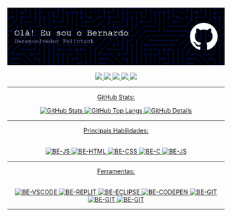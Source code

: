 
![Header](./img-header.png)
<!--
**bemelgaco/bemelgaco** is a ✨ _special_ ✨ repository because its `README.md` (this file) appears on your GitHub profile.

Here are some ideas to get you started:

<!--- <img alt="GitHub Commits" width="200px" src="http://github-profile-summary-cards.vercel.app/api/cards/productive-time?username=bemelgaco&them=github_dark"/> -->

<div align="center">  
<a href="https://www.linkedin.com/in/bernardo-melga%C3%A7o-11218a322/" target="_blank"><img src="https://img.shields.io/badge/LinkedIn-0077B5?style=for-the-badge&logo=linkedin&logoColor=white"</a>
<a href="mailto:bemelgaco13galo@gmail.com" target="_blank"><img src="https://img.shields.io/badge/Gmail-D14836?style=for-the-badge&logo=gmail&logoColor=white"</a>
<a href="https://wa.me/5531999737772" target="_blank"><img src="https://img.shields.io/badge/WhatsApp-25D366?style=for-the-badge&logo=whatsapp&logoColor=white"</a>
<a href="https://github.com/bemelgaco" target="_blank"><img src="https://img.shields.io/badge/GitHub-100000?style=for-the-badge&logo=github&logoColor=white"</a>
<a href="https://www.instagram.com/bemelgaco/?next=%2F" target="_blank"><img src="https://img.shields.io/badge/Instagram-E4405F?style=for-the-badge&logo=instagram&logoColor=white"
</div> 

 
----


<div>
 
GitHub Stats:

<img alt="GitHub Stats" width="200px" src="http://github-profile-summary-cards.vercel.app/api/cards/stats?username=bemelgaco&theme=github_dark"/>
</td>
<td>
<img alt="GitHub Top Langs" width="200px" src="http://github-profile-summary-cards.vercel.app/api/cards/repos-per-language?username=bemelgaco&theme=github_dark"/>
</td>
<td>
<img alt="GitHub Details" width="420px" src="http://github-profile-summary-cards.vercel.app/api/cards/profile-details?username=bemelgaco&theme=github_dark"/>
</td>
</tr>
<tr>
 <td align="center" colspan="3"></td>
</tr> 
</table>
</div>

----

 Principais Habilidades: 
 
 <div style="display: inline_block"><br>
 <img aling="center" alt="BE-JS" height="60" width="70" src="https://cdn.jsdelivr.net/gh/devicons/devicon@latest/icons/javascript/javascript-original.svg">
 <img aling="center" alt="BE-HTML" height="60" width="70" src="https://cdn.jsdelivr.net/gh/devicons/devicon@latest/icons/html5/html5-original.svg"> 
 <img aling="center" alt="BE-CSS" height="60" width="70" src="https://cdn.jsdelivr.net/gh/devicons/devicon@latest/icons/css3/css3-original.svg">
 <img aling="center" alt="BE-C" height="60" width="70" src="https://cdn.jsdelivr.net/gh/devicons/devicon@latest/icons/c/c-original.svg">
 <img aling="center" alt="BE-JS" height="60" width="70" src="https://cdn.jsdelivr.net/gh/devicons/devicon@latest/icons/java/java-original.svg">
  
 </div>

 ----

 Ferramentas:
 <div style="display: inline_block"><br>
 <img aling="center" alt="BE-VSCODE" height="60" width="70" src="https://cdn.jsdelivr.net/gh/devicons/devicon@latest/icons/vscode/vscode-original.svg">
 <img aling="center" alt="BE-REPLIT" height="60" width="70" src="https://cdn.jsdelivr.net/gh/devicons/devicon@latest/icons/replit/replit-original.svg"> 
 <img aling="center" alt="BE-ECLIPSE" height="60" width="70" src="https://cdn.jsdelivr.net/gh/devicons/devicon@latest/icons/eclipse/eclipse-original.svg">
 <img aling="center" alt="BE-CODEPEN" height="60" width="70" src="https://cdn.jsdelivr.net/gh/devicons/devicon@latest/icons/codepen/codepen-original.svg">
 <img aling="center" alt="BE-GIT" height="60" width="70" src="https://cdn.jsdelivr.net/gh/devicons/devicon@latest/icons/git/git-original.svg">
 <img aling="center" alt="BE-GIT" height="60" width="70" src="https://cdn.jsdelivr.net/gh/devicons/devicon@latest/icons/figma/figma-original.svg">
 <img aling="center" alt="BE-GIT" height="60" width="70" src="https://cdn.jsdelivr.net/gh/devicons/devicon@latest/icons/github/github-original.svg">
 
</div>

----




